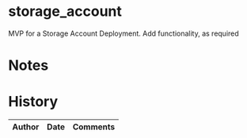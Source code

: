 # storage_account
MVP for a Storage Account Deployment. Add functionality, as required

# Notes

# History
| Author | Date | Comments |
|--------|------|----------|
